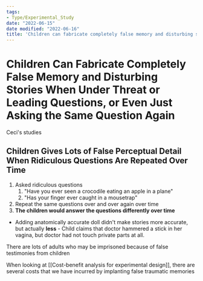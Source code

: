 ```yaml
---
tags:
- Type/Experimental_Study
date: "2022-06-15"
date modified: "2022-06-16"
title: 'Children can fabricate completely false memory and disturbing stories when under threat or leading questions, or even just asking the same question again'
---
```


# Children Can Fabricate Completely False Memory and Disturbing Stories When Under Threat or Leading Questions, or Even Just Asking the Same Question Again
Ceci's studies

## Children Gives Lots of False Perceptual Detail When Ridiculous Questions Are Repeated Over Time
1. Asked ridiculous questions
   1. "Have you ever seen a crocodile eating an apple in a plane"
   2. "Has your finger ever caught in a mousetrap"
2. Repeat the same questions over and over again over time
3. **The children would answer the questions differently over time**

- Adding anatomically accurate doll didn't make stories more accurate, but actually **less** - Child claims that doctor hammered a stick in her vagina, but doctor had not touch private parts at all.

There are lots of adults who may be imprisoned because of false testimonies from children

When looking at [[Cost-benefit analysis for experimental design]], there are several costs that we have incurred by implanting false traumatic memories
